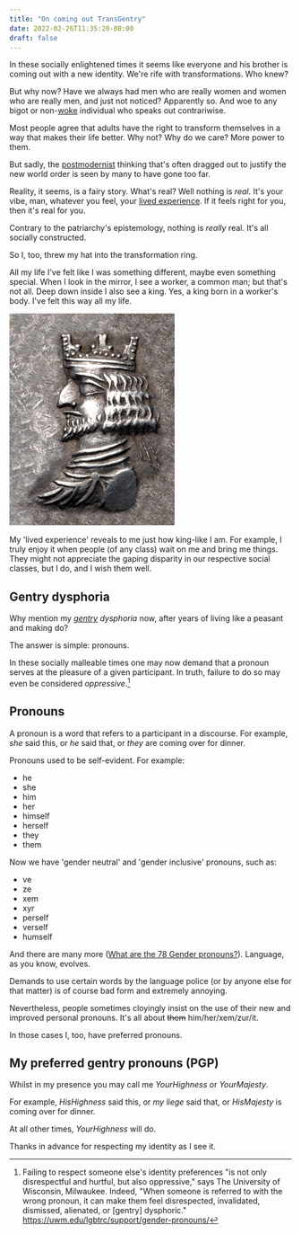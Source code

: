 ```yaml
---
title: "On coming out TransGentry"
date: 2022-02-26T11:35:20-08:00
draft: false
---
```


In these socially enlightened times it seems like everyone and his
brother is coming out with a new identity. We're rife with
transformations. Who knew?

But why now? Have we always had men who are really women and women
who are really men, and just not noticed? Apparently so. And woe to
any bigot or non-[woke](https://en.wikipedia.org/wiki/Woke)
individual who speaks out contrariwise.

Most people agree that adults have the right to transform themselves
in a way that makes their life better. Why not? Why do we care? More
power to them.

But sadly, the
[postmodernist](https://en.wikipedia.org/wiki/Postmodernism) thinking
that's often dragged out to justify the new world order is seen by
many to have gone too far.

Reality, it seems, is a fairy story. What's real? Well nothing is
_real_. It's your vibe, man, whatever you feel, your [lived
experience](https://en.wikipedia.org/wiki/Lived_experience). If it
feels right for you, then it's real for you.

Contrary to the patriarchy's epistemology, nothing is _really_ real.
It's all socially constructed.

So I, too, threw my hat into the transformation ring.

All my life I've felt like I was something different, maybe even
something special. When I look in the mirror, I see a worker, a
common man; but that's not all. Deep down inside I also see a king.
Yes, a king born in a worker's body. I've felt this way all my life.


![king with crown](/images/King_of_Persis_Ardashir_II_with_crown_1st_century_BCE.jpg)

My 'lived experience' reveals to me just how king-like I am. For
example, I truly enjoy it when people (of any class) wait on me and
bring me things. They might not appreciate the gaping disparity in
our respective social classes, but I do, and I wish them well.

## Gentry dysphoria

Why mention my _[gentry](https://en.wikipedia.org/wiki/Gentry)
dysphoria_ now, after years of living like a peasant and making do?

The answer is simple: pronouns.

In these socially malleable times one may now demand that a pronoun
serves at the pleasure of a given participant. In truth, failure to
do so may even be considered _oppressive_.[^1]

## Pronouns

A pronoun is a word that refers to a participant in a discourse. For
example, _she_ said this, or _he_ said that, or _they_ are coming
over for dinner.


Pronouns used to be self-evident. For example:

- he
- she
- him
- her
- himself
- herself
- they
- them

Now we have 'gender neutral' and 'gender inclusive' pronouns, such as:

- ve
- ze
- xem
- xyr
- perself
- verself
- humself

And there are many more ([What are the 78 Gender
pronouns?](https://bobcutmag.com/2021/09/07/what-are-the-78-gender-pronouns/)).
Language, as you know, evolves.

Demands to use certain words by the language police (or by anyone
else for that matter) is of course bad form and extremely annoying.

Nevertheless, people sometimes cloyingly insist on the use of their
new and improved personal pronouns. It's all about ~~them~~
him/her/xem/zur/it.

In those cases I, too, have preferred pronouns.

## My preferred gentry pronouns (PGP)


Whilst in my presence you may call me _YourHighness_ or _YourMajesty_.

For example, _HisHighness_ said this, or
_my liege_ said that, or _HisMajesty_ is coming over for dinner.

At all other times, _YourHighness_ will do.

Thanks in advance for respecting my identity as I see it.

[^1]: Failing to respect someone else's identity preferences "is not
only disrespectful and hurtful, but also oppressive," says The University of
Wisconsin, Milwaukee. Indeed, "When someone is referred to with the
wrong pronoun, it can make them feel disrespected, invalidated,
dismissed, alienated, or [gentry] dysphoric."
https://uwm.edu/lgbtrc/support/gender-pronouns/
